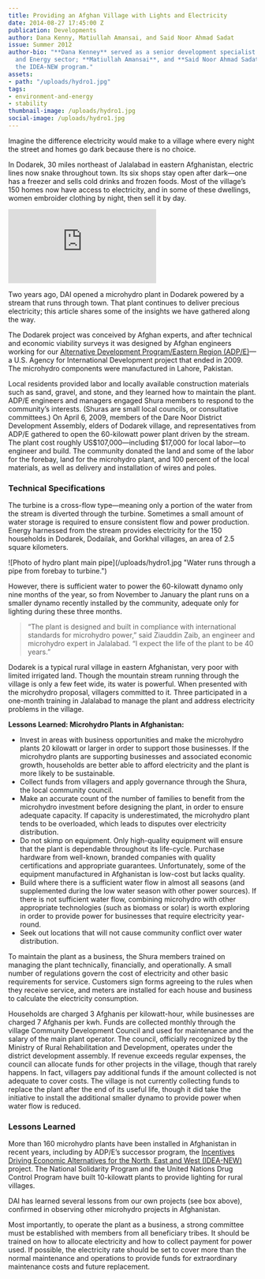 ```yaml
---
title: Providing an Afghan Village with Lights and Electricity
date: 2014-08-27 17:45:00 Z
publication: Developments
author: Dana Kenny, Matiullah Amansai, and Said Noor Ahmad Sadat
issue: Summer 2012
author-bio: "**Dana Kenney** served as a senior development specialist in DAI’s Environment
  and Energy sector; **Matiullah Amansai**, and **Said Noor Ahmad Sadat** work for
  the IDEA-NEW program."
assets:
- path: "/uploads/hydro1.jpg"
tags:
- environment-and-energy
- stability
thumbnail-image: /uploads/hydro1.jpg
social-image: /uploads/hydro1.jpg
---
```


<p>Imagine the difference electricity would make to a village where every night the street and homes go dark because there is no choice.</p>


  <p>In Dodarek, 30 miles northeast of Jalalabad in eastern Afghanistan, electric lines now snake throughout town. Its six shops stay open after dark—one has a freezer and sells cold drinks and frozen foods. Most of the village’s 150 homes now have access to electricity, and in some of these dwellings, women embroider clothing by night, then sell it by day.</p>
<iframe src="http://player.vimeo.com/video/44745991?api=1" frameborder="0" webkitallowfullscreen="" mozallowfullscreen="" allowfullscreen="" id="fitvid913586"></iframe>
  <p>Two years ago, DAI opened a microhydro plant in Dodarek powered by a stream that runs through town. That plant continues to deliver precious electricity; this article shares some of the insights we have gathered along the way.</p>
  <p>The Dodarek project was conceived by Afghan experts, and after technical and economic viability surveys it was designed by Afghan engineers working for our <a target="blank" href="http://dai.com/our-work/projects/afghanistan%E2%80%94alternative-development-programeastern-region-adpe">Alternative Development Program/Eastern Region (ADP/E)</a>—a U.S. Agency for International Development project that ended in 2009. The microhydro components were manufactured in Lahore, Pakistan.</p>
  <p>Local residents provided labor and locally available construction materials such as sand, gravel, and stone, and they learned how to maintain the plant. ADP/E engineers and managers engaged Shura members to respond to the community’s interests. (Shuras are small local councils, or consultative committees.) On April 6, 2009, members of the Dare Noor District Development Assembly, elders of Dodarek village, and representatives from ADP/E gathered to open the 60-kilowatt power plant driven by the stream. The plant cost roughly US$107,000—including $17,000 for local labor—to engineer and build. The community donated the land and some of the labor for the forebay, land for the microhydro plant, and 100 percent of the local materials, as well as delivery and installation of wires and poles.</p>
  <h3>Technical Specifications</h3>
  <p>The turbine is a cross-flow type—meaning only a portion of the water from the stream is diverted through the turbine. Sometimes a small amount of water storage is required to ensure consistent flow and power production. Energy harnessed from the stream provides electricity for the 150 households in Dodarek, Dodailak, and Gorkhal villages, an area of 2.5 square kilometers.</p>
  ![Photo of hydro plant main pipe](/uploads/hydro1.jpg "Water runs through a pipe from forebay to turbine.") 
  <p>However, there is sufficient water to power the 60-kilowatt dynamo only nine months of the year, so from November to January the plant runs on a smaller dynamo recently installed by the community, adequate only for lighting during these three months.</p>
  <blockquote>“The plant is designed and built in compliance with international standards for microhydro power,” said Ziauddin Zaib, an engineer and microhydro expert in Jalalabad. “I expect the life of the plant to be 40 years.”</blockquote>
  <p>Dodarek is a typical rural village in eastern Afghanistan, very poor with limited irrigated land. Though the mountain stream running through the village is only a few feet wide, its water is powerful. When presented with the microhydro proposal, villagers committed to it. Three participated in a one-month training in Jalalabad to manage the plant and address electricity problems in the village.</p>
  <aside>
  <p><strong>Lessons Learned: Microhydro Plants in Afghanistan:</strong></p>
  <ul>
  <li>Invest in areas with business opportunities and make the microhydro plants 20 kilowatt or larger in order to support those businesses. If the microhydro plants are supporting businesses and associated economic growth, households are better able to afford electricity and the plant is more likely to be sustainable.</li>
  <li>Collect funds from villagers and apply governance through the Shura, the local community council.</li>
  <li>Make an accurate count of the number of families to benefit from the microhydro investment before designing the plant, in order to ensure adequate capacity. If capacity is underestimated, the microhydro plant tends to be overloaded, which leads to disputes over electricity distribution.</li>
  <li>Do not skimp on equipment. Only high-quality equipment will ensure that the plant is dependable throughout its life-cycle. Purchase hardware from well-known, branded companies with quality certifications and appropriate guarantees. Unfortunately, some of the equipment manufactured in Afghanistan is low-cost but lacks quality.</li>
  <li>Build where there is a sufficient water flow in almost all seasons (and supplemented during the low water season with other power sources). If there is not sufficient water flow, combining microhydro with other appropriate technologies (such as biomass or solar) is worth exploring in order to provide power for businesses that require electricity year-round.</li>
  <li>Seek out locations that will not cause community conflict over water distribution.</li>
  </ul>
</aside>
  <p>To maintain the plant as a business, the Shura members trained on managing the plant technically, financially, and operationally. A small number of regulations govern the cost of electricity and other basic requirements for service. Customers sign forms agreeing to the rules when they receive service, and meters are installed for each house and business to calculate the electricity consumption.</p>
  <p>Households are charged 3 Afghanis per kilowatt-hour, while businesses are charged 7 Afghanis per kwh. Funds are collected monthly through the village Community Development Council and used for maintenance and the salary of the main plant operator. The council, officially recognized by the Ministry of Rural Rehabilitation and Development, operates under the district development assembly. If revenue exceeds regular expenses, the council can allocate funds for other projects in the village, though that rarely happens. In fact, villagers pay additional funds if the amount collected is not adequate to cover costs. The village is not currently collecting funds to replace the plant after the end of its useful life, though it did take the initiative to install the additional smaller dynamo to provide power when water flow is reduced.</p>
  <h3>Lessons Learned</h3>
  <p>More than 160 microhydro plants have been installed in Afghanistan in recent years, including by ADP/E’s successor program, the <a target="blank" href="http://dai.com/our-work/projects/afghanistan%E2%80%94incentives-driving-economic-alternatives-north-east-and-west-idea-new">Incentives Driving Economic Alternatives for the North, East and West (IDEA-NEW)</a> project. The National Solidarity Program and the United Nations Drug Control Program have built 10-kilowatt plants to provide lighting for rural villages.</p>
  <p>DAI has learned several lessons from our own projects (see box above), confirmed in observing other microhydro projects in Afghanistan.</p>
  <p>Most importantly, to operate the plant as a business, a strong committee must be established with members from all beneficiary tribes. It should be trained on how to allocate electricity and how to collect payment for power used. If possible, the electricity rate should be set to cover more than the normal maintenance and operations to provide funds for extraordinary maintenance costs and future replacement.</p>
